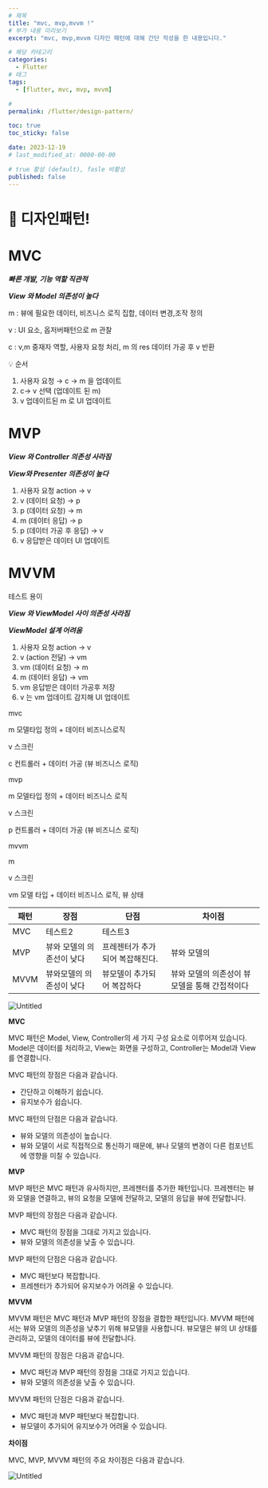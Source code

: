 ```yaml
---
# 제목
title: "mvc, mvp,mvvm !"
# 부가 내용 미리보기
excerpt: "mvc, mvp,mvvm 디자인 패턴에 대해 간단 작성을 한 내용입니다."

# 해당 카테고리
categories:
  - Flutter
# 태그
tags:
  - [flutter, mvc, mvp, mvvm]

#
permalink: /flutter/design-pattern/

toc: true
toc_sticky: false

date: 2023-12-19
# last_modified_at: 0000-00-00

# true 활성 (default), fasle 비활성
published: false
---
```


# 🦥 디자인패턴!

# MVC

**_빠른 개발, 기능 역할 직관적_**

**_View 와 Model 의존성이 높다_**

m : 뷰에 필요한 데이터, 비즈니스 로직 집합, 데이터 변경,조작 정의

v : UI 요소, 옵저버패턴으로 m 관찰

c : v,m 중재자 역할, 사용자 요청 처리, m 의 res 데이터 가공 후 v 반환

<aside>
💡 순서

1. 사용자 요청 → c → m 을 업데이트
2. c→ v 선택 (업데이트 된 m)
3. v 업데이트된 m 로 UI 업데이트
</aside>

# MVP

**_View 와 Controller 의존성 사라짐_**

**_View와 Presenter 의존성이 높다_**

1. 사용자 요청 action → v
2. v (데이터 요청) → p
3. p (데이터 요청) → m
4. m (데이터 응답) → p
5. p (데이터 가공 후 응답) → v
6. v 응답받은 데이터 UI 업데이트

# MVVM

테스트 용이

**_View 와 ViewModel 사이 의존성 사라짐_**

**_ViewModel 설계 어려움_**

1. 사용자 요청 action → v
2. v (action 전달) → vm
3. vm (데이터 요청) → m
4. m (데이터 응답) → vm
5. vm 응답받은 데이터 가공후 저장
6. v 는 vm 업데이트 감지해 UI 업데이트

mvc

m 모델타입 정의 + 데이터 비즈니스로직

v 스크린

c 컨트롤러 + 데이터 가공 (뷰 비즈니스 로직)

mvp

m 모델타입 정의 + 데이터 비즈니스 로직

v 스크린

p 컨트롤러 + 데이터 가공 (뷰 비즈니스 로직)

mvvm

m

v 스크린

vm 모델 타입 + 데이터 비즈니스 로직, 뷰 상태

| 패턴 | 장점                      | 단점                            | 차이점                                        |
| ---- | ------------------------- | ------------------------------- | --------------------------------------------- |
| MVC  | 테스트2                   | 테스트3                         |
| MVP  | 뷰와 모델의 의존선이 낮다 | 프레젠터가 추가되어 복잡해진다. | 뷰와 모델의                                   |
| MVVM | 뷰와모델의 의존성이 낮다  | 뷰모델이 추가되어 복잡하다      | 뷰와 모델의 의존성이 뷰모델을 통해 간접적이다 |

![Untitled](https://prod-files-secure.s3.us-west-2.amazonaws.com/bced9c22-53d7-447a-b941-f50cbcbdea3d/e36ecc47-af2d-4c8a-8f52-8ca8dd3b36f2/Untitled.png)

**MVC**

MVC 패턴은 Model, View, Controller의 세 가지 구성 요소로 이루어져 있습니다. Model은 데이터를 처리하고, View는 화면을 구성하고, Controller는 Model과 View를 연결합니다.

MVC 패턴의 장점은 다음과 같습니다.

- 간단하고 이해하기 쉽습니다.
- 유지보수가 쉽습니다.

MVC 패턴의 단점은 다음과 같습니다.

- 뷰와 모델의 의존성이 높습니다.
- 뷰와 모델이 서로 직접적으로 통신하기 때문에, 뷰나 모델의 변경이 다른 컴포넌트에 영향을 미칠 수 있습니다.

**MVP**

MVP 패턴은 MVC 패턴과 유사하지만, 프레젠터를 추가한 패턴입니다. 프레젠터는 뷰와 모델을 연결하고, 뷰의 요청을 모델에 전달하고, 모델의 응답을 뷰에 전달합니다.

MVP 패턴의 장점은 다음과 같습니다.

- MVC 패턴의 장점을 그대로 가지고 있습니다.
- 뷰와 모델의 의존성을 낮출 수 있습니다.

MVP 패턴의 단점은 다음과 같습니다.

- MVC 패턴보다 복잡합니다.
- 프레젠터가 추가되어 유지보수가 어려울 수 있습니다.

**MVVM**

MVVM 패턴은 MVC 패턴과 MVP 패턴의 장점을 결합한 패턴입니다. MVVM 패턴에서는 뷰와 모델의 의존성을 낮추기 위해 뷰모델을 사용합니다. 뷰모델은 뷰의 UI 상태를 관리하고, 모델의 데이터를 뷰에 전달합니다.

MVVM 패턴의 장점은 다음과 같습니다.

- MVC 패턴과 MVP 패턴의 장점을 그대로 가지고 있습니다.
- 뷰와 모델의 의존성을 낮출 수 있습니다.

MVVM 패턴의 단점은 다음과 같습니다.

- MVC 패턴과 MVP 패턴보다 복잡합니다.
- 뷰모델이 추가되어 유지보수가 어려울 수 있습니다.

**차이점**

MVC, MVP, MVVM 패턴의 주요 차이점은 다음과 같습니다.

![Untitled](https://prod-files-secure.s3.us-west-2.amazonaws.com/bced9c22-53d7-447a-b941-f50cbcbdea3d/c985a6b3-60b9-4200-845a-3cb84f03bfbd/Untitled.png)
